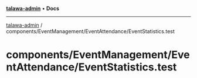 [**talawa-admin**](../../../../README.md) • **Docs**

***

[talawa-admin](../../../../modules.md) / components/EventManagement/EventAttendance/EventStatistics.test

# components/EventManagement/EventAttendance/EventStatistics.test

